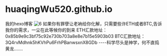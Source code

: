 # huaqingWu520.github.io
我的hexo博客
![6](https://user-images.githubusercontent.com/105301181/216501268-8c50ee94-9d49-400b-8779-1af4d533aed8.jpg)
如果你有罪孽让老衲给你化解，只需要些许ETH或者BTC,告诉我你的需求，一尘在此等候你的到来                                                                                         ETH汇款地址：0x85b9e9c3bf75c92e730b703a8e8e7b15e5903b03                                                                                                                 BTC汇款地址：3Q4rvMdhnk5hKVhPu6FrhPBanwsxnX8GDb                                                                                                                                                                                    ----科学尽头是神学，何不直捣黄龙.......

